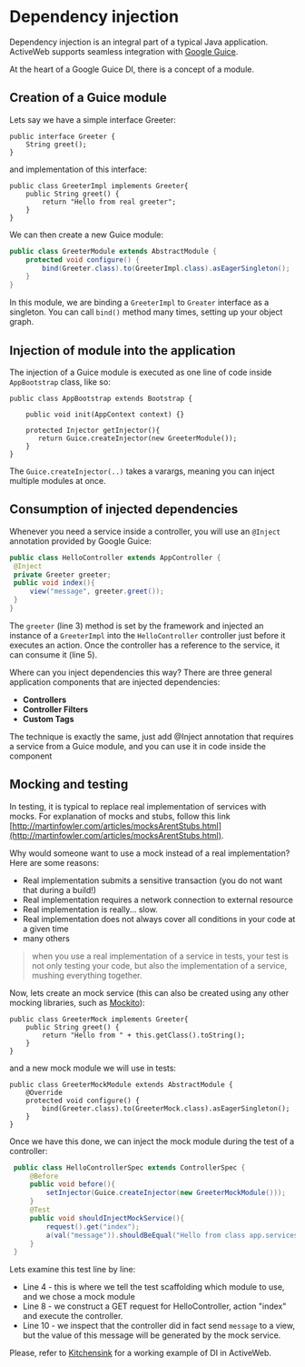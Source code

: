 <div class="page-header">
   <h1>Dependency injection</h1>
</div>


Dependency injection is an integral part of a typical Java application. ActiveWeb supports seamless integration
with [Google Guice](http://code.google.com/p/google-guice/).

At the heart of a Google Guice DI, there is a concept of a module.

## Creation of a Guice module

Lets say we have a simple interface Greeter:

~~~~ {.java}
public interface Greeter {
    String greet();
}
~~~~

and implementation of this interface:

~~~~ {.java}
public class GreeterImpl implements Greeter{    
    public String greet() {
        return "Hello from real greeter";        
    }
}
~~~~

We can then create a new Guice module:

```java
public class GreeterModule extends AbstractModule {
    protected void configure() {
        bind(Greeter.class).to(GreeterImpl.class).asEagerSingleton();
    }
}
```

In this module, we are binding a `GreeterImpl` to `Greater` interface as a singleton.
You can call `bind()` method many times, setting up your object graph.

## Injection of module into the application

The injection of a Guice module is executed as one line of code inside `AppBootstrap` class, like so:

~~~~ {.java}
public class AppBootstrap extends Bootstrap {

    public void init(AppContext context) {}

    protected Injector getInjector(){
       return Guice.createInjector(new GreeterModule());
    }
}
~~~~

The `Guice.createInjector(..)` takes a varargs, meaning you can inject multiple modules at once.

## Consumption of injected dependencies

Whenever you need a service inside a controller, you will use an `@Inject` annotation provided by Google Guice:

~~~~ {.java  }
public class HelloController extends AppController {
 @Inject
 private Greeter greeter;
 public void index(){
     view("message", greeter.greet());
 }
}
~~~~

The `greeter` (line 3) method is set by the framework and injected an instance of a `GreeterImpl` into the `HelloController`
controller just before it executes an action. Once the controller has a reference to the service, it can consume it (line 5).

Where can you inject dependencies this way? There are three general application components that are injected dependencies:

-   **Controllers**
-   **Controller Filters**
-   **Custom Tags**

The technique is exactly the same, just add @Inject annotation that requires a service from a Guice module, and you can use it in code inside the component

## Mocking and testing

In testing, it is typical to replace real implementation of services with mocks. For explanation of mocks and stubs,
follow this link [http://martinfowler.com/articles/mocksArentStubs.html](http://martinfowler.com/articles/mocksArentStubs.html).

Why would someone want to use a mock instead of a real implementation? Here are some reasons:

-   Real implementation submits a sensitive transaction (you do not want that during a build!)
-   Real implementation requires a network connection to external resource
-   Real implementation is really... slow.
-   Real implementation does not always cover all conditions in your code at a given time
-   many others

> when you use a real implementation of a service in tests, your test is not only testing your code, but also the
> implementation of a service, mushing everything together.

Now, lets create an mock service (this can also be created using any other mocking libraries, such as [Mockito](https://code.google.com/p/mockito/)):

~~~~ {.java}
public class GreeterMock implements Greeter{
    public String greet() {
        return "Hello from " + this.getClass().toString();  
    }
}
~~~~

and a new mock module we will use in tests:

~~~~ {.java}
public class GreeterMockModule extends AbstractModule {
    @Override
    protected void configure() {
        bind(Greeter.class).to(GreeterMock.class).asEagerSingleton();
    }
}
~~~~

Once we have this done, we can inject the mock module during the test of a controller:

~~~~ {.java  }
 public class HelloControllerSpec extends ControllerSpec {
     @Before
     public void before(){
         setInjector(Guice.createInjector(new GreeterMockModule()));
     }
     @Test
     public void shouldInjectMockService(){
         request().get("index");
         a(val("message")).shouldBeEqual("Hello from class app.services.GreeterMock");
     }
 }
~~~~

Lets examine this test line by line:

-   Line 4 - this is where we tell the test scaffolding which module to use, and we chose a mock module
-   Line 8 - we construct a GET request for HelloController, action "index" and execute the controller.
-   Line 10 - we inspect that the controller did in fact send `message` to a view, but the value of this message
will be generated by the mock service.

Please, refer to [Kitchensink](https://github.com/javalite/kitchensink) for a working example of DI in ActiveWeb.

